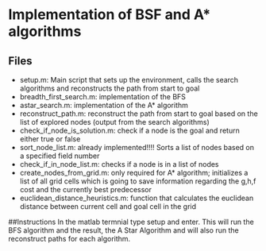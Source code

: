 # Implementation of BSF and A* algorithms

## Files

- setup.m: Main script that sets up the environment, calls the search algorithms and reconstructs the path from start to goal
- breadth_first_search.m: implementation of the BFS 
- astar_search.m: implementation of the A* algorithm
- reconstruct_path.m: reconstruct the path from start to goal based on the list of explored nodes (output from the search algorithms)
- check_if_node_is_solution.m: check if a node is the goal and return either true or false
- sort_node_list.m: already implemented!!!! Sorts a list of nodes based on a specified field number
- check_if_in_node_list.m: checks if a node is in a list of nodes
- create_nodes_from_grid.m: only required for A* algorithm; initializes a list of all grid cells which is going to save information regarding the g,h,f cost and the currently best predecessor
- euclidean_distance_heuristics.m: function that calculates the euclidean distance between current cell and goal cell in the grid

##Instructions
In the matlab termnial type setup and enter. This will run the BFS algorithm and the result, the A Star Algorithm and will also run the reconstruct paths for each algorithm. 